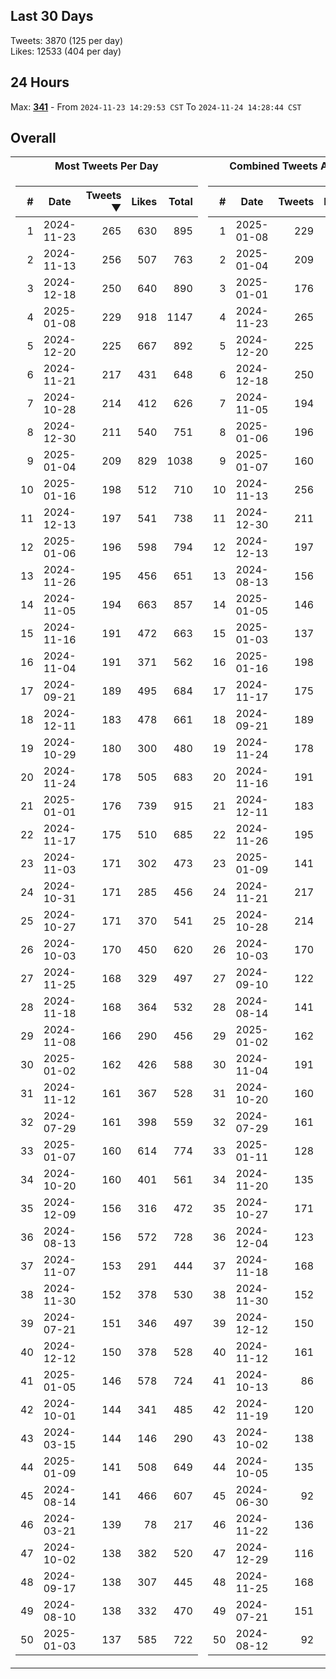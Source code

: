 ## Last 30 Days
Tweets: 3870 (125 per day)\
Likes: 12533 (404 per day)

## 24 Hours
Max: [**341**](../misc/most-tweets_24-hr.csv) - From `2024-11-23 14:29:53 CST` To `2024-11-24 14:28:44 CST`

## Overall
<table>
<tr><th>Most Tweets Per Day</th><th>Combined Tweets And Likes</th></tr><tr><td>


|#|Date|Tweets ▼|Likes|Total|
|--:|--|--:|--:|--:|
|1|2024-11-23|265|630|895|
|2|2024-11-13|256|507|763|
|3|2024-12-18|250|640|890|
|4|2025-01-08|229|918|1147|
|5|2024-12-20|225|667|892|
|6|2024-11-21|217|431|648|
|7|2024-10-28|214|412|626|
|8|2024-12-30|211|540|751|
|9|2025-01-04|209|829|1038|
|10|2025-01-16|198|512|710|
|11|2024-12-13|197|541|738|
|12|2025-01-06|196|598|794|
|13|2024-11-26|195|456|651|
|14|2024-11-05|194|663|857|
|15|2024-11-16|191|472|663|
|16|2024-11-04|191|371|562|
|17|2024-09-21|189|495|684|
|18|2024-12-11|183|478|661|
|19|2024-10-29|180|300|480|
|20|2024-11-24|178|505|683|
|21|2025-01-01|176|739|915|
|22|2024-11-17|175|510|685|
|23|2024-11-03|171|302|473|
|24|2024-10-31|171|285|456|
|25|2024-10-27|171|370|541|
|26|2024-10-03|170|450|620|
|27|2024-11-25|168|329|497|
|28|2024-11-18|168|364|532|
|29|2024-11-08|166|290|456|
|30|2025-01-02|162|426|588|
|31|2024-11-12|161|367|528|
|32|2024-07-29|161|398|559|
|33|2025-01-07|160|614|774|
|34|2024-10-20|160|401|561|
|35|2024-12-09|156|316|472|
|36|2024-08-13|156|572|728|
|37|2024-11-07|153|291|444|
|38|2024-11-30|152|378|530|
|39|2024-07-21|151|346|497|
|40|2024-12-12|150|378|528|
|41|2025-01-05|146|578|724|
|42|2024-10-01|144|341|485|
|43|2024-03-15|144|146|290|
|44|2025-01-09|141|508|649|
|45|2024-08-14|141|466|607|
|46|2024-03-21|139|78|217|
|47|2024-10-02|138|382|520|
|48|2024-09-17|138|307|445|
|49|2024-08-10|138|332|470|
|50|2025-01-03|137|585|722|

</td><td>


|#|Date|Tweets|Likes|Total ▼|
|--:|--|--:|--:|--:|
|1|2025-01-08|229|918|1147|
|2|2025-01-04|209|829|1038|
|3|2025-01-01|176|739|915|
|4|2024-11-23|265|630|895|
|5|2024-12-20|225|667|892|
|6|2024-12-18|250|640|890|
|7|2024-11-05|194|663|857|
|8|2025-01-06|196|598|794|
|9|2025-01-07|160|614|774|
|10|2024-11-13|256|507|763|
|11|2024-12-30|211|540|751|
|12|2024-12-13|197|541|738|
|13|2024-08-13|156|572|728|
|14|2025-01-05|146|578|724|
|15|2025-01-03|137|585|722|
|16|2025-01-16|198|512|710|
|17|2024-11-17|175|510|685|
|18|2024-09-21|189|495|684|
|19|2024-11-24|178|505|683|
|20|2024-11-16|191|472|663|
|21|2024-12-11|183|478|661|
|22|2024-11-26|195|456|651|
|23|2025-01-09|141|508|649|
|24|2024-11-21|217|431|648|
|25|2024-10-28|214|412|626|
|26|2024-10-03|170|450|620|
|27|2024-09-10|122|495|617|
|28|2024-08-14|141|466|607|
|29|2025-01-02|162|426|588|
|30|2024-11-04|191|371|562|
|31|2024-10-20|160|401|561|
|32|2024-07-29|161|398|559|
|33|2025-01-11|128|426|554|
|34|2024-11-20|135|412|547|
|35|2024-10-27|171|370|541|
|36|2024-12-04|123|410|533|
|37|2024-11-18|168|364|532|
|38|2024-11-30|152|378|530|
|39|2024-12-12|150|378|528|
|40|2024-11-12|161|367|528|
|41|2024-10-13|86|438|524|
|42|2024-11-19|120|402|522|
|43|2024-10-02|138|382|520|
|44|2024-10-05|135|382|517|
|45|2024-06-30|92|413|505|
|46|2024-11-22|136|363|499|
|47|2024-12-29|116|381|497|
|48|2024-11-25|168|329|497|
|49|2024-07-21|151|346|497|
|50|2024-08-12|92|404|496|

</td><tr>
</table>

